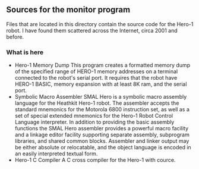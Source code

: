 ## Sources for the monitor program

Files that are located in this directory contain the source code for the Hero-1 robot. I have found them scattered across the Internet, circa 2001 and before.

### What is here

* Hero-1 Memory Dump
    This program creates a formatted memory dump of the specified range of HERO-1 memory addresses on a terminal connected to the robot's serial port. It requires that the robot have HERO-1 BASIC, memory expansion with at least 8K ram, and the serial port.
* Symbolic Macro Assembler
    SMAL Hero is a symbolic macro assembly language for the Heathkit Hero-1 robot. The assembler accepts the standard mnemonics for the Motorola 6800 instruction set, as well as a set of special extended mnemonics for the Hero-1 Robot Control Language interpreter. In addition to providing the basic assembly functions the SMAL Hero assembler provides a powerful macro facility and a linkage editor facility supporting separate assembly, subprogram libraries, and shared common blocks. Assembler and linker output may be either absolute or relocatable, and the object language is encoded in an easily interpreted textual form.
* Hero-1 C Compiler
    A C cross compiler for the Hero-1 with cource.